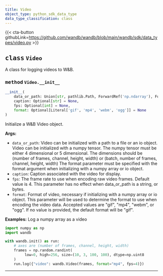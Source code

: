 ```yaml
---
title: Video
object_type: python_sdk_data_type
data_type_classification: class
---
```


{{< cta-button githubLink=https://github.com/wandb/wandb/blob/main/wandb/sdk/data_types/video.py >}}




## <kbd>class</kbd> `Video`
A class for logging videos to W&B. 

### <kbd>method</kbd> `Video.__init__`

```python
__init__(
    data_or_path: Union[str, pathlib.Path, ForwardRef('np.ndarray'), ForwardRef('TextIO'), ForwardRef('BytesIO')],
    caption: Optional[str] = None,
    fps: Optional[int] = None,
    format: Optional[Literal['gif', 'mp4', 'webm', 'ogg']] = None
)
```

Initialize a W&B Video object. 



**Args:**
 
 - `data_or_path`:  Video can be initialized with a path to a file or an io object.  Video can be initialized with a numpy tensor. The numpy tensor  must be either 4 dimensional or 5 dimensional.  The dimensions should be (number of frames, channel, height, width) or  (batch, number of frames, channel, height, width)  The format parameter must be specified with the format argument  when initializing with a numpy array  or io object. 
 - `caption`:  Caption associated with the video for display. 
 - `fps`:  The frame rate to use when encoding raw video frames.  Default value is 4.  This parameter has no effect when data_or_path is a string, or bytes. 
 - `format`:  Format of video, necessary if initializing with a numpy array  or io object. This parameter will be used to determine the format  to use when encoding the video data. Accepted values are "gif",  "mp4", "webm", or "ogg".  If no value is provided, the default format will be "gif". 



**Examples:**
 Log a numpy array as a video 

```python
import numpy as np
import wandb

with wandb.init() as run:
    # axes are (number of frames, channel, height, width)
    frames = np.random.randint(
         low=0, high=256, size=(10, 3, 100, 100), dtype=np.uint8
    )
    run.log({"video": wandb.Video(frames, format="mp4", fps=4)})
``` 




---



